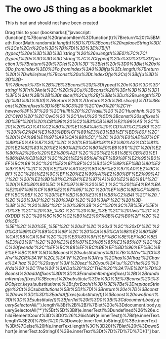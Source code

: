 # The owo JS thing as a bookmarklet
This is bad and should not have been created

Drag this to your (bookmarks)["javascript:(function()%7Bconst%20randomItem%3Dfunction(t)%7Breturn%20t%5BMath.floor(Math.random()*t.length)%5D%7D%3Bconst%20replaceString%3D(t%2Ce%2Cn%2Co%3D%7B%7D)%3D%3E%7Bif(!(typeof%20e%3D%3D%3D'string'%26%26e.length%3E0)%7C%7C!(typeof%20n%3D%3D%3D'string'%7C%7Ctypeof%20n%3D%3D%3D'function'))%7Breturn%20t%7Dlet%20i%3D''%3Blet%20r%3D0%3Blet%20s%3Do.fromIndex%3E0%3Fo.fromIndex%3A0%3Bif(s%3Et.length)%7Breturn%20t%7Dwhile(true)%7Bconst%20u%3Dt.indexOf(e%2Cs)%3Bif(u%3D%3D%3D-1)%7Bbreak%7Dr%2B%2B%3Bconst%20f%3Dtypeof%20n%3D%3D%3D'string'%3Fn%3An(e%2Cr%2Ct%2Cu)%3Bconst%20l%3Dr%3D%3D%3D1%3F0%3As%3Bi%2B%3Dt.slice(l%2Cu)%2Bf%3Bs%3Du%2Be.length%7Dif(r%3D%3D%3D0)%7Breturn%20t%7Dreturn%20i%2Bt.slice(s)%7D%3Bconst%20prefixes%3D%5B'%3C3%20'%2C'0w0%20'%2C'H-hewwo%3F%3F%20'%2C'HIIII!%20'%2C'Haiiii!%20'%2C'Huohhhh.%20'%2C'OWO%20'%2C'OwO%20'%2C'UwU%20'%5D%3Bconst%20suffixes%3D%5B'%20(%20%CB%98%20%C2%B3%CB%98)%E2%99%A5'%2C'%20(%20%CD%A1%C2%B0%20%E1%B4%A5%20%CD%A1%C2%B0)'%2C'%20(%C2%B4%E3%83%BB%CF%89%E3%83%BB%EF%BD%80)'%2C'%20(%CA%98%E1%97%A9%CA%98%5C')'%2C'%20(%E0%AE%87%CF%89%E0%AE%87%20)'%2C'%20(%E0%B9%91%E2%80%A2%CC%81%20%E2%82%83%20%E2%80%A2%CC%80%E0%B9%91)'%2C'%20(%E2%80%A2%20o%20%E2%80%A2)'%2C'%20(%E2%81%8E%CB%83%E1%86%BA%CB%82)'%2C'%20(%E2%95%AF%EF%B9%8F%E2%95%B0%EF%BC%89'%2C'%20(%E2%97%8F%C2%B4%CF%89%EF%BD%80%E2%97%8F)'%2C'%20(%E2%97%A0%E2%80%BF%E2%97%A0%E2%9C%BF)'%2C'%20(%E2%9C%BF%20%E2%99%A1%E2%80%BF%E2%99%A1)'%2C'%20(%E2%9D%81%C2%B4%E2%97%A1%60%E2%9D%81)'%2C'%20(%E3%80%80%5C'%E2%97%9F%20%5C')'%2C'%20(%E4%BA%BA%E2%97%95%CF%89%E2%97%95)'%2C'%20(%EF%BC%9B%CF%89%EF%BC%9B)'%2C'%20(%EF%BD%80%E3%81%B8%C2%B4)'%2C'%20._.'%2C'%20%3A3'%2C'%20%3AD'%2C'%20%3AP'%2C'%20%3B-%3B'%2C'%20%3B3'%2C'%20%3B_%3B'%2C'%20%3C%7B%5Ev%5E%7D%3E'%2C'%20%3E_%3C'%2C'%20%3E_%3E'%2C'%20UwU'%2C'%20XDDD'%2C'%20%5C%5C%C2%B0%E2%97%8B%C2%B0%2F'%2C'%20%5E-%5E'%2C'%20%5E_%5E'%2C'%20x3'%2C'%20x3'%2C'%20xD'%2C'%20%C3%99%CF%89%C3%99'%2C'%20%CA%95%CA%98%E2%80%BF%CA%98%CA%94'%2C'%20%E3%83%9F(%EF%BC%8E%EF%BC%8E)%E3%83%9F'%2C'%20%E3%85%87%E3%85%85%E3%85%87'%2C'%2C%20fwendo'%2C'%EF%BC%88%EF%BC%BE%EF%BD%96%EF%BC%BE%EF%BC%89'%5D%3Bconst%20substitutions%3D%7Br%3A'w'%2Cl%3A'w'%2CR%3A'W'%2CL%3A'W'%2Cno%3A'nu'%2Chas%3A'haz'%2Chave%3A'haz'%2C'%20says'%3A'%20sez'%2Cyou%3A'uu'%2C'the%20'%3A'da%20'%2C'The%20'%3A'Da%20'%2C'THE%20'%3A'THE%20'%7D%3Bconst%20addAffixes%3Dt%3D%3ErandomItem(prefixes)%2Bt%2BrandomItem(suffixes)%3Bconst%20substitute%3De%3D%3E%7Bconst%20t%3DObject.keys(substitutions)%3Bt.forEach(t%3D%3E%7Be%3DreplaceString(e%2Ct%2Csubstitutions%5Bt%5D)%7D)%3Breturn%20e%7D%3Bconst%20owo%3Dt%3D%3EaddAffixes(substitute(t))%3Bconst%20owoShort%3Dt%3D%3Esubstitute(t)%3Bfor(let%20t%3D0%3Bt%3Cdocument.body.querySelectorAll('*').length%3Bt%2B%2B)%7Blet%20e%3Ddocument.body.querySelectorAll('*')%5Bt%5D%3Bif(e.innerText!%3Dundefined%26%26e.childElementCount%3D%3D0%26%26isNaN(e.innerText))%7Bif(e.innerText.length%3E20)%7Blet%20t%3Dowo(e.innerText.toString())%3Be.innerText%3Dt%7Delse%20if(e.innerText.length%3C%3D20)%7Blet%20t%3DowoShort(e.innerText.toString())%3Be.innerText%3Dt%7D%7D%7D%7D)()"] bar.
